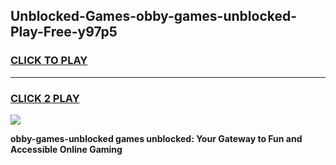 
## Unblocked-Games-obby-games-unblocked-Play-Free-y97p5
<h3>
<a href="https://premium76.site?title=obby-games-unblocked&ref=18A">CLICK TO PLAY</a></h3>
<hr>

<h3>
<a href="https://premium76.site?title=obby-games-unblocked&ref=18A">CLICK 2 PLAY</a>
  
</h3>

<a href="https://premium76.site?title=obby-games-unblocked&ref=18A"><img src="https://clearcache.store/games.png"></a>


**obby-games-unblocked games unblocked: Your Gateway to Fun and Accessible Online Gaming**
